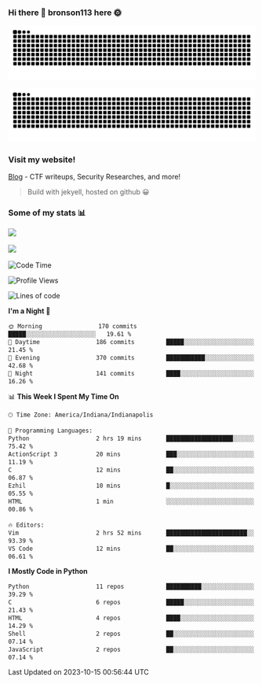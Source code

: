### Hi there 👋 bronson113 here 🌞
<div align="center">

![GitHub Snake Light](https://raw.githubusercontent.com/bronson113/bronson113/snake/github-snake.svg#gh-light-mode-only)

![GitHub Snake dark](https://raw.githubusercontent.com/bronson113/bronson113/snake/github-snake-dark.svg#gh-dark-mode-only)

</div>

### Visit my website!
[Blog](https://bronson113.github.io/) - CTF writeups, Security Researches, and more! 

> Build with jekyell, hosted on github 😀

### Some of my stats 📊
![](https://github-readme-stats-sigma-five.vercel.app/api?username=bronson113&theme=transparent&show_icons=true)

![](https://github-readme-stats-sigma-five.vercel.app/api/top-langs/?username=bronson113&theme=transparent&layout=compact&card_width=445)



<!--START_SECTION:waka-->
![Code Time](http://img.shields.io/badge/Code%20Time-390%20hrs%2051%20mins-blue)

![Profile Views](http://img.shields.io/badge/Profile%20Views-49-blue)

![Lines of code](https://img.shields.io/badge/From%20Hello%20World%20I%27ve%20Written-7.2%20million%20lines%20of%20code-blue)

**I'm a Night 🦉** 

```text
🌞 Morning                170 commits         █████░░░░░░░░░░░░░░░░░░░░   19.61 % 
🌆 Daytime                186 commits         █████░░░░░░░░░░░░░░░░░░░░   21.45 % 
🌃 Evening                370 commits         ███████████░░░░░░░░░░░░░░   42.68 % 
🌙 Night                  141 commits         ████░░░░░░░░░░░░░░░░░░░░░   16.26 % 
```


📊 **This Week I Spent My Time On** 

```text
🕑︎ Time Zone: America/Indiana/Indianapolis

💬 Programming Languages: 
Python                   2 hrs 19 mins       ███████████████████░░░░░░   75.42 % 
ActionScript 3           20 mins             ███░░░░░░░░░░░░░░░░░░░░░░   11.19 % 
C                        12 mins             ██░░░░░░░░░░░░░░░░░░░░░░░   06.87 % 
Ezhil                    10 mins             █░░░░░░░░░░░░░░░░░░░░░░░░   05.55 % 
HTML                     1 min               ░░░░░░░░░░░░░░░░░░░░░░░░░   00.86 % 

🔥 Editors: 
Vim                      2 hrs 52 mins       ███████████████████████░░   93.39 % 
VS Code                  12 mins             ██░░░░░░░░░░░░░░░░░░░░░░░   06.61 % 
```

**I Mostly Code in Python** 

```text
Python                   11 repos            ██████████░░░░░░░░░░░░░░░   39.29 % 
C                        6 repos             █████░░░░░░░░░░░░░░░░░░░░   21.43 % 
HTML                     4 repos             ████░░░░░░░░░░░░░░░░░░░░░   14.29 % 
Shell                    2 repos             ██░░░░░░░░░░░░░░░░░░░░░░░   07.14 % 
JavaScript               2 repos             ██░░░░░░░░░░░░░░░░░░░░░░░   07.14 % 
```




 Last Updated on 2023-10-15 00:56:44 UTC
<!--END_SECTION:waka-->
